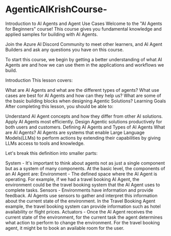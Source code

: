 # AgenticAIKrishCourse-

Introduction to AI Agents and Agent Use Cases
Welcome to the "AI Agents for Beginners" course! This course gives you fundamental knowledge and applied samples for building with AI Agents.

Join the Azure AI Discord Community to meet other learners, and AI Agent Builders and ask any questions you have on this course.

To start this course, we begin by getting a better understanding of what AI Agents are and how we can use them in the applications and workflows we build.

Introduction
This lesson covers:

What are AI Agents and what are the different types of agents?
What use cases are best for AI Agents and how can they help us?
What are some of the basic building blocks when designing Agentic Solutions?
Learning Goals
After completing this lesson, you should be able to:

Understand AI Agent concepts and how they differ from other AI solutions.
Apply AI Agents most efficiently.
Design Agentic solutions productively for both users and customers.
Defining AI Agents and Types of AI Agents
What are AI Agents?
AI Agents are systems that enable Large Language Models(LLMs) to perform actions by extending their capabilities by giving LLMs access to tools and knowledge.

Let's break this definition into smaller parts:

System - It's important to think about agents not as just a single component but as a system of many components. At the basic level, the components of an AI Agent are:
Environment - The defined space where the AI Agent is operating. For example, if we had a travel booking AI Agent, the environment could be the travel booking system that the AI Agent uses to complete tasks.
Sensors - Environments have information and provide feedback. AI Agents use sensors to gather and interpret this information about the current state of the environment. In the Travel Booking Agent example, the travel booking system can provide information such as hotel availability or flight prices.
Actuators - Once the AI Agent receives the current state of the environment, for the current task the agent determines what action to perform to change the environment. For the travel booking agent, it might be to book an available room for the user.
